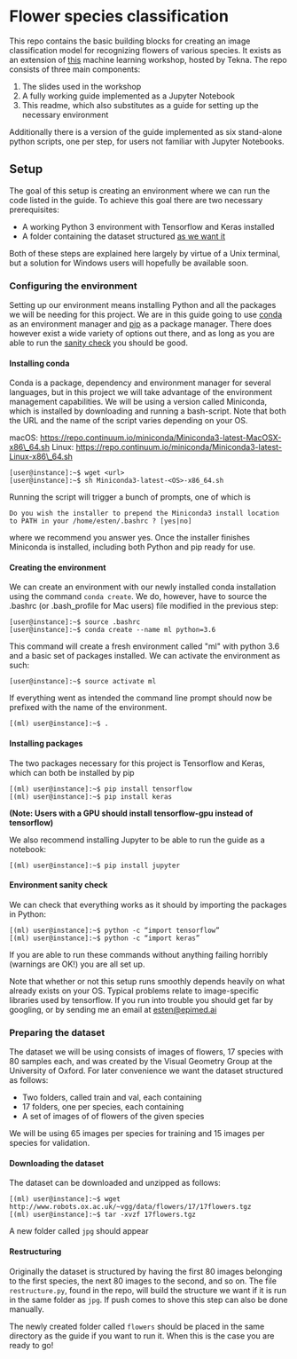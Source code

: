 # Flower species classification
This repo contains the basic building blocks for creating an image classification model for recognizing flowers of various species. It exists as an extension of [this](https://www.tekna.no/kurs/maskinlaringsworkshop---python-36454/) machine learning workshop, hosted by Tekna. The repo consists of three main components:

1. The slides used in the workshop
2. A fully working guide implemented as a Jupyter Notebook
3. This readme, which also substitutes as a guide for setting up the necessary environment

Additionally there is a version of the guide implemented as six stand-alone python scripts, one per step, for users not familiar with Jupyter Notebooks.

## Setup
The goal of this setup is creating an environment where we can run the code listed in the guide. To achieve this goal there are two necessary prerequisites:

- A working Python 3 environment with Tensorflow and Keras installed
- A folder containing the dataset structured [as we want it](#preparing-the-dataset)

Both of these steps are explained here largely by virtue of a Unix terminal, but a solution for Windows users will hopefully be available soon.

### Configuring the environment
Setting up our environment means installing Python and all the packages we will be needing for this project. We are in this guide going to use [conda](https://www.conda.io) as an environment manager and [pip](https://pypi.org/project/pip/) as a package manager. There does however exist a wide variety of options out there, and as long as you are able to run the [sanity check](#environment-sanity-check) you should be good.

#### Installing conda
Conda is a package, dependency and environment manager for several languages, but in this project we will take advantage of the environment management capabilities. We will be using a version called Miniconda, which is installed by downloading and running a bash-script. Note that both the URL and the name of the script varies depending on your OS.

macOS: https://repo.continuum.io/miniconda/Miniconda3-latest-MacOSX-x86\_64.sh 
Linux: https://repo.continuum.io/miniconda/Miniconda3-latest-Linux-x86\_64.sh

```
[user@instance]:~$ wget <url> 
[user@instance]:~$ sh Miniconda3-latest-<OS>-x86_64.sh
```

Running the script will trigger a bunch of prompts, one of which is 

```
Do you wish the installer to prepend the Miniconda3 install location to PATH in your /home/esten/.bashrc ? [yes|no]
```

where we recommend you answer yes. Once the installer finishes Miniconda is installed, including both Python and pip ready for use.

#### Creating the environment
We can create an environment with our newly installed conda installation using the command ```conda create```. We do, however, have to source the .bashrc (or .bash_profile for Mac users) file modified in the previous step:

```
[user@instance]:~$ source .bashrc 
[user@instance]:~$ conda create --name ml python=3.6
```
This command will create a fresh environment called "ml" with python 3.6 and a basic set of packages installed. We can activate the environment as such:

```
[user@instance]:~$ source activate ml
```

If everything went as intended the command line prompt should now be prefixed with the name of the environment.

```
[(ml) user@instance]:~$ .
```

#### Installing packages
The two packages necessary for this project is Tensorflow and Keras, which can both be installed by pip

```
[(ml) user@instance]:~$ pip install tensorflow
[(ml) user@instance]:~$ pip install keras
```

<b>(Note: Users with a GPU should install tensorflow-gpu instead of tensorflow)</b>

We also recommend installing Jupyter to be able to run the guide as a notebook:

```
[(ml) user@instance]:~$ pip install jupyter
```

#### Environment sanity check
We can check that everything works as it should by importing the packages in Python:

```
[(ml) user@instance]:~$ python -c “import tensorflow” 
[(ml) user@instance]:~$ python -c “import keras”
```

If you are able to run these commands without anything failing horribly (warnings are OK!) you are all set up.

Note that whether or not this setup runs smoothly depends heavily on what already exists on your OS. Typical problems relate to image-specific libraries used by tensorflow. If you run into trouble you should get far by googling, or by sending me an email at esten@epimed.ai

### Preparing the dataset
The dataset we will be using consists of images of flowers, 17 species with 80 samples each, and was created by the Visual Geometry Group at the University of Oxford. For later convenience we want the dataset structured as follows:

- Two folders, called train and val, each containing
- 17 folders, one per species, each containing
- A set of images of of flowers of the given species

We will be using 65 images per species for training and 15 images per species for validation.

#### Downloading the dataset
The dataset can be downloaded and unzipped as follows:

```
[(ml) user@instance]:~$ wget http://www.robots.ox.ac.uk/~vgg/data/flowers/17/17flowers.tgz
[(ml) user@instance]:~$ tar -xvzf 17flowers.tgz
```

A new folder called ```jpg``` should appear

#### Restructuring
Originally the dataset is structured by having the first 80 images belonging to the first species, the next 80 images to the second, and so on. The file ```restructure.py```, found in the repo, will build the structure we want if it is run in the same folder as ```jpg```. If push comes to shove this step can also be done manually.

The newly created folder called ```flowers``` should be placed in the same directory as the guide if you want to run it. When this is the case you are ready to go!
